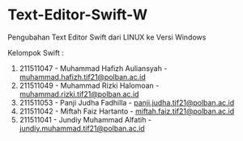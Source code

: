 # Text-Editor-Swift-W
Pengubahan Text Editor Swift dari LINUX ke Versi Windows

Kelompok Swift :
1. 211511047 - Muhammad Hafizh Auliansyah - muhammad.hafizh.tif21@polban.ac.id
2. 211511049 - Muhammad Rizki Halomoan - muhammad.rizki.tif21@polban.ac.id
3. 211511053 - Panji Judha Fadhilla - panji.judha.tif21@polban.ac.id
4. 211511042 - Miftah Faiz Hartanto - miftah.faiz.tif21@polban.ac.id
5. 211511041 - Jundiy Muhammad Alfatih - jundiy.muhammad.tif21@polban.ac.id

